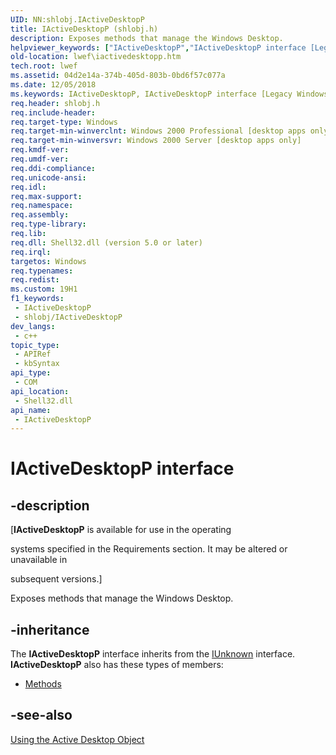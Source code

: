 ```yaml
---
UID: NN:shlobj.IActiveDesktopP
title: IActiveDesktopP (shlobj.h)
description: Exposes methods that manage the Windows Desktop.
helpviewer_keywords: ["IActiveDesktopP","IActiveDesktopP interface [Legacy Windows Environment Features]","IActiveDesktopP interface [Legacy Windows Environment Features]","described","_win32_IActiveDesktopP","lwef.iactivedesktopp","shell.iactivedesktopp","shlobj/IActiveDesktopP"]
old-location: lwef\iactivedesktopp.htm
tech.root: lwef
ms.assetid: 04d2e14a-374b-405d-803b-0bd6f57c077a
ms.date: 12/05/2018
ms.keywords: IActiveDesktopP, IActiveDesktopP interface [Legacy Windows Environment Features], IActiveDesktopP interface [Legacy Windows Environment Features],described, _win32_IActiveDesktopP, lwef.iactivedesktopp, shell.iactivedesktopp, shlobj/IActiveDesktopP
req.header: shlobj.h
req.include-header: 
req.target-type: Windows
req.target-min-winverclnt: Windows 2000 Professional [desktop apps only]
req.target-min-winversvr: Windows 2000 Server [desktop apps only]
req.kmdf-ver: 
req.umdf-ver: 
req.ddi-compliance: 
req.unicode-ansi: 
req.idl: 
req.max-support: 
req.namespace: 
req.assembly: 
req.type-library: 
req.lib: 
req.dll: Shell32.dll (version 5.0 or later)
req.irql: 
targetos: Windows
req.typenames: 
req.redist: 
ms.custom: 19H1
f1_keywords:
 - IActiveDesktopP
 - shlobj/IActiveDesktopP
dev_langs:
 - c++
topic_type:
 - APIRef
 - kbSyntax
api_type:
 - COM
api_location:
 - Shell32.dll
api_name:
 - IActiveDesktopP
---
```


# IActiveDesktopP interface


## -description

<p class="CCE_Message">[<b>IActiveDesktopP</b> is available for use in the operating 

systems specified in the Requirements section. It may be altered or unavailable in 

subsequent versions.]

Exposes methods that manage the Windows Desktop.

## -inheritance

The <b xmlns:loc="http://microsoft.com/wdcml/l10n">IActiveDesktopP</b> interface inherits from the <a href="/windows/desktop/api/unknwn/nn-unknwn-iunknown">IUnknown</a> interface. <b>IActiveDesktopP</b> also has these types of members:
<ul>
<li><a href="https://docs.microsoft.com/">Methods</a></li>
</ul>

## -see-also

<a href="/windows/desktop/lwef/active-desktop-interface">Using the Active Desktop Object</a>
